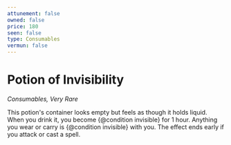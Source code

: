 ```yaml
---
attunement: false
owned: false
price: 180
seen: false
type: Consumables
vermun: false
---
```

# Potion of Invisibility

*Consumables, Very Rare*

This potion's container looks empty but feels as though it holds liquid. When you drink it, you become {@condition invisible} for 1 hour. Anything you wear or carry is {@condition invisible} with you. The effect ends early if you attack or cast a spell.